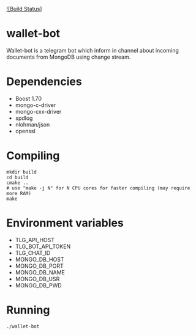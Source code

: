 [![Build Status]](https://img.shields.io/circleci/build/github/Avm07/wallet-bot/master?token=4b6d57cf37b110cb27076ec9669068be11a5f74a)
# wallet-bot

Wallet-bot is a telegram bot which inform in channel about incoming documents from MongoDB using change stream.

# Dependencies

* Boost 1.70
* mongo-c-driver	
* mongo-cxx-driver
* spdlog
* nlohman/json
* openssl

# Compiling

```
mkdir build
cd build
cmake ..
# use "make -j N" for N CPU cores for faster compiling (may require more RAM)
make
```

# Environment variables

* TLG_API_HOST
* TLG_BOT_API_TOKEN 
* TLG_CHAT_ID
* MONGO_DB_HOST
* MONGO_DB_PORT
* MONGO_DB_NAME
* MONGO_DB_USR
* MONGO_DB_PWD

# Running

```
./wallet-bot
```